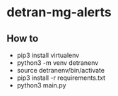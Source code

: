 # detran-mg-alerts

## How to
- pip3 install virtualenv
- python3 -m venv detranenv
- source detranenv/bin/activate
- pip3 install -r requirements.txt
- python3 main.py